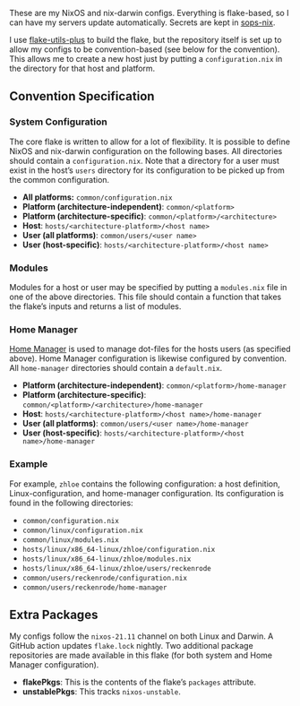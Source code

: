 These are my NixOS and nix-darwin configs. Everything is flake-based, so I can have my servers
update automatically.  Secrets are kept in [sops-nix][2].

I use [flake-utils-plus][1] to build the flake, but the repository itself is set up to allow my
configs to be convention-based (see below for the convention).  This allows me to create a new host
just by putting a `configuration.nix` in the directory for that host and platform.

## Convention Specification

### System Configuration

The core flake is written to allow for a lot of flexibility.  It is possible to define NixOS and
nix-darwin configuration on the following bases.  All directories should contain a
`configuration.nix`.  Note that a directory for a user must exist in the host’s `users` directory
for its configuration to be picked up from the common configuration.

* **All platforms:** `common/configuration.nix`
* **Platform (architecture-independent)**: `common/<platform>`
* **Platform (architecture-specific)**: `common/<platform>/<architecture>`
* **Host**: `hosts/<architecture-platform>/<host name>`
* **User (all platforms)**: `common/users/<user name>`
* **User (host-specific)**: `hosts/<architecture-platform>/<host name>`

### Modules

Modules for a host or user may be specified by putting a `modules.nix` file in one of the above
directories.  This file should contain a function that takes the flake’s inputs and returns a list
of modules.

### Home Manager

[Home Manager][3] is used to manage dot-files for the hosts users (as specified above). Home Manager
configuration is likewise configured by convention.  All `home-manager` directories should contain a
`default.nix`.

* **Platform (architecture-independent)**: `common/<platform>/home-manager`
* **Platform (architecture-specific)**: `common/<platform>/<architecture>/home-manager`
* **Host**: `hosts/<architecture-platform>/<host name>/home-manager`
* **User (all platforms)**: `common/users/<user name>/home-manager`
* **User (host-specific)**: `hosts/<architecture-platform>/<host name>/home-manager`

### Example

For example, `zhloe` contains the following configuration: a host definition, Linux-configuration,
and home-manager configuration.  Its configuration is found in the following directories:

* `common/configuration.nix`
* `common/linux/configuration.nix`
* `common/linux/modules.nix`
* `hosts/linux/x86_64-linux/zhloe/configuration.nix`
* `hosts/linux/x86_64-linux/zhloe/modules.nix`
* `hosts/linux/x86_64-linux/zhloe/users/reckenrode`
* `common/users/reckenrode/configuration.nix`
* `common/users/reckenrode/home-manager`

## Extra Packages

My configs follow the `nixos-21.11` channel on both Linux and Darwin.  A GitHub action updates
`flake.lock` nightly.  Two additional package repositories are made available in this flake (for
both system and Home Manager configuration).

* **flakePkgs**: This is the contents of the flake’s `packages` attribute.
* **unstablePkgs**: This tracks `nixos-unstable`.

[1]: https://github.com/gytis-ivaskevicius/flake-utils-plus/
[2]: https://github.com/Mic92/sops-nix
[3]: https://github.com/nix-community/home-manager
